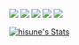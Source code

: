 <a href="https://github.com/hisune"><img src="https://badges.pufler.dev/visits/hisune/hisune?style=flat-square&color=black&logo=github"></a>
<a href="https://github.com/hisune"><img src="https://badges.pufler.dev/years/hisune?style=flat-square&color=black&logo=github"></a>
<a href="https://github.com/hisune?tab=repositories"><img src="https://badges.pufler.dev/repos/hisune?style=flat-square&color=black&logo=github"></a>
<a href="https://gist.github.com/hisune"><img src="https://badges.pufler.dev/gists/hisune?style=flat-square&color=black&logo=github"></a>
<a href="https://github.com/hisune"><img src="https://badges.pufler.dev/commits/monthly/hisune?style=flat-square&color=black&logo=github"></a>
<br>
<div>
  <a href="https://github.com/hisune" class="rich-diff-level-one">
    <img src="https://github-readme-stats.vercel.app/api?username=hisune&theme=dark&show_icons=true" alt="hisune's Stats" >
  </a>
</div>

